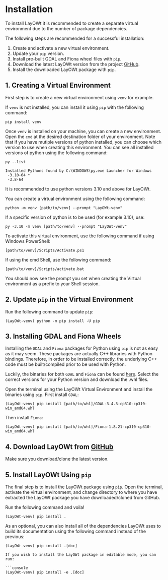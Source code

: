 # Installation

To install LayOWt it is recommended to create a separate virtual environment due to the number of package dependencies.

The following steps are recommended for a successful installation:
1. Create and activate a new virtual environment.
2. Update your `pip` version.
3. Install pre-built GDAL and Fiona wheel files with `pip`.
4. Download the latest LayOWt version from the project [GitHub](https://github.com/GTornero/layOWt).
5. Install the downloaded LayOWt package with `pip`.

## 1. Creating a Virtual Environment

First step is to create a new virtual environment using `venv` for example.

If `venv` is not installed, you can install it using `pip` with the following command:

```console
pip install venv
```

Once `venv` is installed on your machine, you can create a new environment.
Open the `cmd` at the desired destination folder of your environment.
Note that if you have mutiple versions of python installed, you can choose which version to use when creating this environment.
You can see all installed versions of python using the following command:

```console
py --list

Installed Pythons found by C:\WINDOWS\py.exe Launcher for Windows
 -3.10-64 *
 -3.8-64
```

It is recommended to use python versions 3.10 and above for LayOWt.

You can create a virtual environment using the following command:

```console
python -m venv [path/to/venv] --prompt "LayOWt-venv"
```

If a specific version of python is to be used (for example 3.10), use:

```console
py -3.10 -m venv [path/to/venv] --prompt "LayOWt-venv"
```

To activate this virtual environment, use the following command if using Windows PowerShell:

```console
[path/to/venv]/Scripts/Activate.ps1
```

If using the cmd Shell, use the following command:

```console
[path/to/venv]/Scripts/activate.bat
```

You should now see the prompt you set when creating the Virtual environment as a prefix to your Shell session.

## 2. Update `pip` in the Virtual Environment

Run the following command to update `pip`:

```console
(LayOWt-venv) python -m pip install -U pip
```

## 3. Installing GDAL and Fiona Wheels

Installing the `GDAL` and `Fiona` packages for Python using `pip` is not as easy as it may seem. These packages are actually C++ libraries with Python bindings. Therefore, in order to be installed correctly, the underlying C++ code must be  built/compiled prior to be used with Python.

Luckily, the binaries for both `GDAL` and `Fiona` can be found [here](https://www.lfd.uci.edu/~gohlke/pythonlibs/#gdal).
Select the correct versions for your Python version and download the .whl files.

Open the terminal using the LayOWt Virtual Environment and install the binaries using `pip`.
First install `GDAL`:

```console
(LayOWt-venv) pip install [path/to/whl]/GDAL-3.4.3-cp310-cp310-win_amd64.whl
```
Then install `Fiona`:

```console
(LayOWt-venv) pip install [path/to/whl]/Fiona-1.8.21-cp310-cp310-win_amd64.whl
```

## 4. Download LayOWt from [GitHub](https://github.com/GTornero/layOWt)

Make sure you download/clone the latest version.

## 5. Install LayOWt Using `pip`

The final step is to install the LayOWt package using `pip`.
Open the terminal, activate the virtual environment, and change directory to where you have extracted the LayOWt package you have downloaded/cloned from GitHub.

Run the following command and voila!

```console
(LayOWt-venv) pip install .
```

As an optional, you can also install all of the dependencies LayOWt uses to build its documentation using the following command instead of the previous:

```console
(LayOWt-venv) pip install .[doc]
```

```{note}
If you wish to install the LayOWt package in editable mode, you can run:

```console
(LayOWt-venv) pip install -e .[doc]
```
```